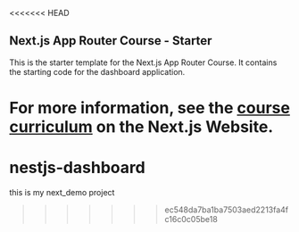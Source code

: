 <<<<<<< HEAD
## Next.js App Router Course - Starter

This is the starter template for the Next.js App Router Course. It contains the starting code for the dashboard application.

For more information, see the [course curriculum](https://nextjs.org/learn) on the Next.js Website.
=======
# nestjs-dashboard
this is my next_demo project
>>>>>>> ec548da7ba1ba7503aed2213fa4fc16c0c05be18
